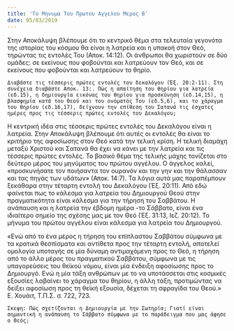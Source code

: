 ```yaml
---
title: 'Το Μηνυμα Του Πρωτου Αγγελου Μερος Β'
date: 05/03/2019
---
```


Στην Αποκάλυψη βλέπουμε ότι το κεντρικό θέμα στα τελευταία γεγονότα της ιστορίας του κόσμου θα είναι η λατρεία και η υπακοή στον Θεό, τηρώντας τις εντολές Του (Αποκ. 14:12). Οι άνθρωποι θα χωριστούν σε δύο ομάδες: σε εκείνους που φοβούνται και λατρεύουν τον Θεό, και σε εκείνους που φοβούνται και λατρεύουν το θηρίο. 

`Διαβάστε τις τέσσερις πρώτες εντολές του δεκαλόγου (Έξ. 20:2-11). Στη συνέχεια διαβάστε Αποκ. 13:. Πώς η απαίτηση του θηρίου για λατρεία (εδ.15), η δημιουργία εικόνας του θηρίου για προσκύνηση (εδ.14,15), η βλασφημία κατά του Θεού και του ονόματός Του (εδ.5,6), και το χάραγμα του θηρίου (εδ.16,17), δείχνουν την επίθεση του Σατανά τις έσχατες ημέρες προς τις τέσσερις πρώτες εντολές του Δεκαλόγου;`

Η κεντρική ιδέα στις τέσσερις πρώτες εντολές του Δεκαλόγου είναι η λατρεία. Στην Αποκάλυψη βλέπουμε ότι αυτές οι εντολές θα είναι το κριτήριο της αφοσίωσης στον Θεό κατά την τελική κρίση. Η τελική διαμάχη μεταξύ Χριστού και Σατανά θα έχει να κάνει με την λατρεία και τις τέσσερις πρώτες εντολές. Το βασικό θέμα της τελικής μάχης τονίζεται στο δεύτερο μέρος του μηνύματος του πρώτου αγγέλου. Ο άγγελος καλεί, «προσκυνήσατε τον ποιήσαντα τον ουρανόν και την γην και την θάλασσαν και τας πηγάς των υδάτων» (Αποκ. 14:7). Τα λόγια αυτά μας παραπέμπουν ξεκάθαρα στην τέταρτη εντολή του Δεκαλόγου (Έξ. 20:11). Από εδώ φαίνεται πως το κάλεσμα για λατρεία του Δημιουργού Θεού στην πραγματικότητα είναι κάλεσμα για την τήρηση του Σαββάτου. Η ανάπαυση και η λατρεία την έβδομη ημέρα -το Σάββατο, είναι ένα ιδιαίτερο σημείο της σχέσης μας με τον Θεό (Έξ. 31:13, Ιεζ. 20:12). Το μήνυμα του πρώτου αγγέλου είναι κάλεσμα για λατρεία του Δημιουργού.

«Ενώ από το ένα μέρος η τήρηση του επίπλαστου Σαββάτου σύμφωνα με τα κρατικά θεσπίσματα και αντίθετα προς την τέταρτη εντολή, αποτελεί ομολογία υποταγής σε μία δύναμη αντιμαχόμενη προς το Θεό, η τήρηση από το άλλο μέρος του πραγματικού Σαββάτου, σύμφωνα με τις υπαγορεύσεις του θεϊκού νόμου, είναι μία ένδειξη αφοσίωσης προς το Δημιουργό. Ενώ η μία τάξη ανθρώπων με το να υποτάσσεται στις κοσμικές εξουσίες λαβαίνει το χάραγμα του θηρίου, η άλλη τάξη, προτιμώντας να δείξει αφοσίωση προς τη θεϊκή εξουσία, δέχεται τη σφραγίδα του Θεού.» Ε. Χουάιτ, Τ.Π.Σ. σ. 722, 723.

`Σκεψη: Πώς σχετίζονται η Δημιουργία με την Σωτηρία; Γιατί είναι σημαντική η ανάπαυση το Σάββατο σύμφωνα με το παράδειγμα που μας άφησε ο Θεός;`
